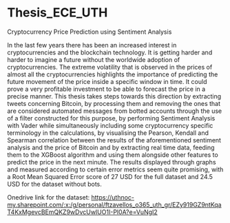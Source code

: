 # Thesis_ECE_UTH
Cryptocurrency Price Prediction using Sentiment Analysis

In the last few years there has been an increased interest in cryptocurrencies and the blockchain technology. It is getting harder and harder to imagine a future without the
worldwide adoption of cryptocurrencies. The extreme volatility that is observed in the prices of almost all the cryptocurrencies highlights the importance of predicting
the future movement of the price inside a specific window in time. It could prove a very profitable investment to be able to forecast the price in a precise manner. 
This thesis takes steps towards this direction by extracting tweets concerning Bitcoin, by processing them and removing the ones that are considered automated messages 
from botted accounts through the use of a filter constructed for this purpose, by performing Sentiment Analysis with Vader while simultaneously including some cryptocurrency 
specific terminology in the calculations, by visualising the Pearson, Kendall and Spearman correlation between the results of the aforementioned sentiment analysis and the price
of Bitcoin and by extracting real time data, feeding them to the XGBoost algorithm and using them alongside other features to predict the price in the next minute.
The results displayed through graphs and measured according to certain error metrics seem quite promising, with a Root Mean Squared Error score of 27 USD for the full dataset 
and 24.5 USD for the dataset without bots.

Onedrive link for the dataset: https://uthnoc-my.sharepoint.com/:x:/g/personal/ftzavellos_o365_uth_gr/EZy919GZ9ntKqaT4KxMgevcBEmQKZ9wDvcUwIUO1I-Pl0A?e=VuNgI2
